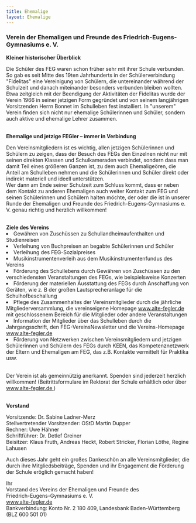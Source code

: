 ```yaml
---
title: Ehemalige
layout: Ehemalige
---
```


<h3>
  Verein der Ehemaligen und Freunde des Friedrich-Eugens-Gymnasiums e. V.
</h3>
<b>
  Kleiner historischer Überblick
</b>
<p>
  Die Schüler des FEG waren schon früher sehr mit ihrer Schule verbunden. So gab es seit Mitte des 19ten Jahrhunderts in der Schülerverbindung "Fidelitas" eine Vereinigung von Schülern, die untereinander während der Schulzeit und danach miteinander besonders verbunden bleiben wollten. 
  <br>
  Etwa zeitgleich mit der Beendigung der Aktivitäten der Fidelitas wurde der Verein 1966 in seiner jetzigen Form gegründet und von seinem langjährigen Vorsitzenden Herrn Bonnet im Schulleben fest installiert. In "unserem" Verein finden sich nicht nur ehemalige Schülerinnen und Schüler, sondern auch aktive und ehemalige Lehrer zusammen.
</p>
<br/>
<b>
  Ehemalige und jetzige FEGler – immer in Verbindung
</b>
<p>
  Den Vereinsmitgliedern ist es wichtig, allen jetzigen Schülerinnen und Schülern zu zeigen, dass der Besuch des FEGs den Einzelnen nicht nur mit seinen direkten Klassen und Schulkameraden verbindet, sondern dass man damit Teil eines größeren Ganzen ist, zu dem auch Ehemaligeören, die Anteil am Schulleben nehmen und die Schülerinnen und Schüler direkt oder indirekt materiell und ideell unterstützen. 
  <br>
  Wer dann am Ende seiner Schulzeit zum Schluss kommt, dass er neben dem Kontakt zu anderen Ehemaligen auch weiter Kontakt zum FEG und seinen Schülerinnen und Schülern halten möchte, der oder die ist in unserer Runde der Ehemaligen und Freunde des Friedrich-Eugens-Gymnasiums e. V. genau richtig und herzlich willkommen!
</p>
<br/>
<b>
  Ziele des Vereins
</b>
<li>
  Gewähren von Zuschüssen zu Schullandheimaufenthalten und Studienreisen
</li>
<li>
  Verleihung von Buchpreisen an begabte Schülerinnen und Schüler
</li>
<li>
  Verleihung des FEG-Sozialpreises
</li>
<li>
  Musikinstrumentenverleih aus dem Musikinstrumentenfundus des Vereins
</li>
<li>
  Förderung des Schullebens durch Gewähren von Zuschüssen zu den verschiedensten Veranstaltungen des FEGs, wie beispielsweise Konzerten
</li>
<li>
  Förderung der materiellen Ausstattung des FEGs durch Anschaffung von Geräten, wie z. B der großen Lautsprecheranlage für die Schulhofbeschallung
</li>
<li>
  Pflege des Zusammenhaltes der Vereinsmitglieder durch die jährliche Mitgliederversammlung, die vereinseigene Homepage 
  <a href="http://www.alte-fegler.de">
    <i class="fa fa-external-link">
    </i>
    www.alte-fegler.de
  </a>
  mit geschlossenem Bereich für die Mitglieder oder andere Veranstaltungen
</li>
<li>
  Information der Mitglieder über das Schulleben durch die Jahrgangsschrift, den FEG-VereinsNewsletter und die Vereins-Homepage
  <a href="http://www.alte-fegler.de">
    <i class="fa fa-external-link">
    </i>
    www.alte-fegler.de
  </a>
</li>
<li>
  Förderung von Netzwerken zwischen Vereinsmitgliedern und jetzigen Schülerinnen und Schülern des FEGs durch KEEN, das Kompetenznetzwerk der Eltern und Ehemaligen am FEG, das z.B. Kontakte vermittelt für Praktika usw.
</li>
<br/>
<p>
  Der Verein ist als gemeinnützig anerkannt. Spenden sind jederzeit herzlich willkommen! (Beitrittsformulare im Rektorat der Schule erhältlich oder über 
  <a href="http://www.alte-fegler.de">
    <i class="fa fa-external-link">
    </i>
    www.alte-fegler.de
  </a>
  )
</p>
<br/>
<b>
  Vorstand
</b>
<p>
  Vorsitzende: Dr. Sabine Ladner-Merz 
  <br/>
  Stellvertretender Vorsitzender: OStD Martin Dupper 
  <br/>
  Rechner: Uwe Hähner 
  <br/>
  Schriftführer: Dr. Detlef Greiner 
  <br/>
  Beisitzer: Klaus Fruth, Andreas Heckt, Robert Stricker, Florian Löthe, Regine Lahusen
</p>
<p>
  Auch dieses Jahr geht ein großes Dankeschön an alle Vereinsmitglieder, die durch ihre Mitgliedsbeiträge, Spenden und ihr Engagement die Förderung der Schule eröglich gemacht haben!
</p>
<p>
  Ihr 
  <br/>
  Vorstand des Vereins der Ehemaligen und Freunde des 
  <br/>
  Friedrich-Eugens-Gymnasiums e. V. 
  <br/>
  <a href="http://www.alte-fegler.de">
    <i class="fa fa-external-link">
    </i>
    www.alte-fegler.de
  </a>
  <br/>
  Bankverbindung: Konto Nr. 2 180 409, Landesbank Baden-Württemberg (BLZ 600 501 01)
